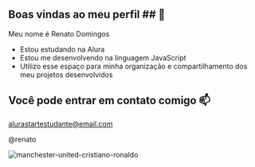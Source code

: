 ## Boas vindas ao meu perfil ## 🫏

Meu nome é Renato Domingos

- Estou estudando na Alura
- Estou me desenvolvendo na linguagem JavaScript
- Utilizo esse espaço para minha organização e compartilhamento dos meu projetos desenvolvidos
 
 ## Você pode entrar em contato comigo 📫

alurastartestudante@email.com

@renato

![manchester-united-cristiano-ronaldo](https://github.com/user-attachments/assets/d7ba7d26-5b05-416c-a988-a6a40cc92c69)
